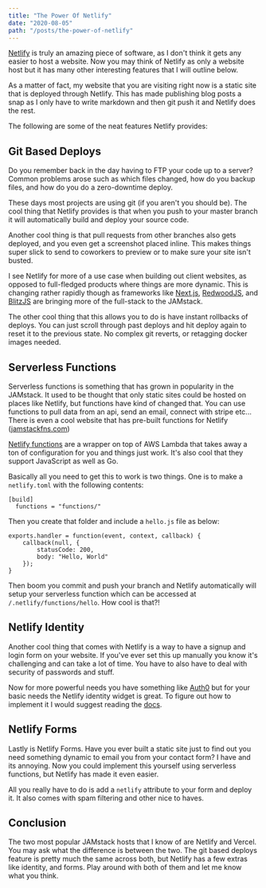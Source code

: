 ```yaml
---
title: "The Power Of Netlify"
date: "2020-08-05"
path: "/posts/the-power-of-netlify"
---
```


<a href="https://netlify.com/">Netlify</a> is truly an amazing piece of software, as I don't think it gets any easier to host a website. Now you may think of Netlify as only a website host but it has many other interesting features that I will outline below.

As a matter of fact, my website that you are visiting right now is a static site that is deployed through Netlify. This has made publishing blog posts a snap as I only have to write markdown and then git push it and Netlify does the rest.

The following are some of the neat features Netlify provides:

## Git Based Deploys

Do you remember back in the day having to FTP your code up to a server? Common problems arose such as which files changed, how do you backup files, and how do you do a zero-downtime deploy.

These days most projects are using git (if you aren't you should be). The cool thing that Netlify provides is that when you push to your master branch it will automatically build and deploy your source code.

Another cool thing is that pull requests from other branches also gets deployed, and you even get a screenshot placed inline. This makes things super slick to send to coworkers to preview or to make sure your site isn't busted.

I see Netlify for more of a use case when building out client websites, as opposed to full-fledged products where things are more dynamic. This is changing rather rapidly though as frameworks like <a href="https://nextjs.org/">Next.js</a>, <a href="https://redwoodjs.com/">RedwoodJS</a>, and <a href="https://blitzjs.com/">BlitzJS</a> are bringing more of the full-stack to the JAMstack.

The other cool thing that this allows you to do is have instant rollbacks of deploys. You can just scroll through past deploys and hit deploy again to reset it to the previous state. No complex git reverts, or retagging docker images needed.

## Serverless Functions

Serverless functions is something that has grown in popularity in the JAMstack. It used to be thought that only static sites could be hosted on places like Netlify, but functions have kind of changed that. You can use functions to pull data from an api, send an email, connect with stripe etc... There is even a cool website that has pre-built functions for Netlify (<a href="https://jamstackfns.com">jamstackfns.com</a>)

<a href="https://docs.netlify.com/functions/build-with-javascript/#format">Netlify functions</a> are a wrapper on top of AWS Lambda that takes away a ton of configuration for you and things just work. It's also cool that they support JavaScript as well as Go.

Basically all you need to get this to work is two things. One is to make a `netlify.toml` with the following contents:

```
[build]
  functions = "functions/"
```

Then you create that folder and include a `hello.js` file as below:

```
exports.handler = function(event, context, callback) {
    callback(null, {
        statusCode: 200,
        body: "Hello, World"
    });
}
```

Then boom you commit and push your branch and Netlify automatically will setup your serverless function which can be accessed at `/.netlify/functions/hello`. How cool is that?!

## Netlify Identity

Another cool thing that comes with Netlify is a way to have a signup and login form on your website. If you've ever set this up manually you know it's challenging and can take a lot of time. You have to also have to deal with security of passwords and stuff.

Now for more powerful needs you have something like <a href="https://auth0.com/">Auth0</a> but for your basic needs the Netlify identity widget is great. To figure out how to implement it I would suggest reading the <a href="https://docs.netlify.com/visitor-access/identity/#enable-identity-in-the-ui">docs</a>.

## Netlify Forms

Lastly is Netlify Forms. Have you ever built a static site just to find out you need something dynamic to email you from your contact form? I have and its annoying. Now you could implement this yourself using serverless functions, but Netlify has made it even easier.

All you really have to do is add a `netlify` attribute to your form and deploy it. It also comes with spam filtering and other nice to haves.

## Conclusion

The two most popular JAMstack hosts that I know of are Netlify and Vercel. You may ask what the difference is between the two. The git based deploys feature is pretty much the same across both, but Netlify has a few extras like identity, and forms. Play around with both of them and let me know what you think.
